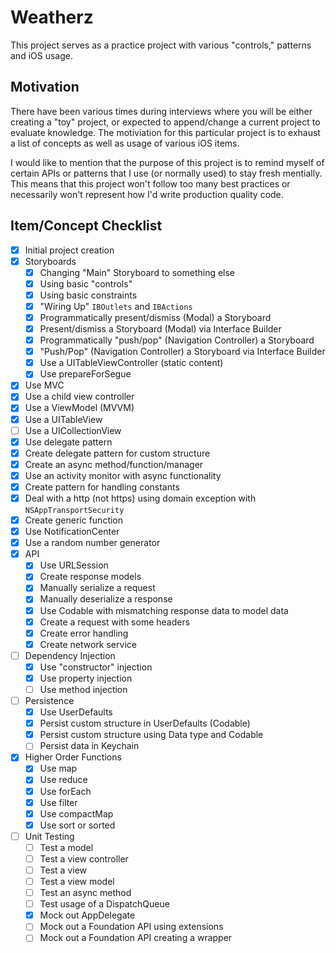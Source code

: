 # Weatherz

This project serves as a practice project with various "controls," patterns and iOS usage.

## Motivation

There have been various times during interviews where you will be either creating a "toy" project, or expected to append/change a current project to evaluate knowledge.  The motiviation for this particular project is to exhaust a list of concepts as well as usage of various iOS items.

I would like to mention that the purpose of this project is to remind myself of certain APIs or patterns that I use (or normally used) to stay fresh mentially.  This means that this project won't follow too many best practices or necessarily won't represent how I'd write production quality code.

## Item/Concept Checklist

- [x] Initial project creation
- [x] Storyboards
  - [x] Changing "Main" Storyboard to something else
  - [x] Using basic "controls"
  - [x] Using basic constraints
  - [x] "Wiring Up" `IBOutlets` and `IBActions`
  - [x] Programmatically present/dismiss (Modal) a Storyboard
  - [x] Present/dismiss a Storyboard (Modal) via Interface Builder
  - [x] Programmatically "push/pop" (Navigation Controller) a Storyboard
  - [x] "Push/Pop" (Navigation Controller) a Storyboard via Interface Builder
  - [x] Use a UITableViewController (static content)
  - [x] Use prepareForSegue
- [x] Use MVC
- [x] Use a child view controller
- [x] Use a ViewModel (MVVM)
- [x] Use a UITableView
- [ ] Use a UICollectionView
- [x] Use delegate pattern
- [x] Create delegate pattern for custom structure
- [x] Create an async method/function/manager
- [x] Use an activity monitor with async functionality
- [x] Create pattern for handling constants
- [x] Deal with a http (not https) using domain exception with `NSAppTransportSecurity`
- [x] Create generic function
- [x] Use NotificationCenter
- [x] Use a random number generator
- [x] API
  - [x] Use URLSession
  - [x] Create response models
  - [x] Manually serialize a request
  - [x] Manually deserialize a response
  - [x] Use Codable with mismatching response data to model data
  - [x] Create a request with some headers
  - [x] Create error handling
  - [x] Create network service
- [ ] Dependency Injection
  - [x] Use "constructor" injection
  - [x] Use property injection
  - [ ] Use method injection
- [ ] Persistence
  - [x] Use UserDefaults
  - [x] Persist custom structure in UserDefaults (Codable)
  - [x] Persist custom structure using Data type and Codable
  - [ ] Persist data in Keychain
- [x] Higher Order Functions
  - [x] Use map
  - [x] Use reduce
  - [x] Use forEach
  - [x] Use filter
  - [x] Use compactMap
  - [x] Use sort or sorted
- [ ] Unit Testing
  - [ ] Test a model
  - [ ] Test a view controller
  - [ ] Test a view
  - [ ] Test a view model
  - [ ] Test an async method
  - [ ] Test usage of a DispatchQueue
  - [x] Mock out AppDelegate
  - [ ] Mock out a Foundation API using extensions
  - [ ] Mock out a Foundation API creating a wrapper